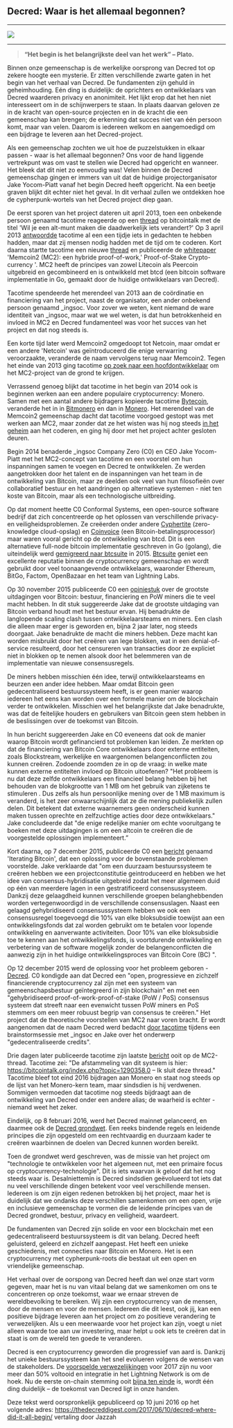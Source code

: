 ## Decred: Waar is het allemaal begonnen?
---


![](https://thedecreddigest.files.wordpress.com/2017/06/decred-origins.jpg)

---

  > **“Het begin is het belangrijkste deel van het werk” – Plato.**

Binnen onze gemeenschap is de werkelijke oorsprong van Decred tot op zekere hoogte een mysterie. Er zitten verschillende zwarte gaten in het begin van het verhaal van Decred. De fundamenten zijn gehuld in geheimhouding. Eén ding is duidelijk: de oprichters en ontwikkelaars van Decred waarderen privacy en anonimiteit. Het lijkt erop dat het hen niet interesseert om in de schijnwerpers te staan. In plaats daarvan geloven ze in de kracht van open-source projecten en in de kracht die een gemeenschap kan brengen; de erkenning dat succes niet van één persoon komt, maar van velen. Daarom is iedereen welkom en aangemoedigd om een bijdrage te leveren aan het Decred-project.

Als een gemeenschap zochten we uit hoe de puzzelstukken in elkaar passen - waar is het allemaal begonnen? Ons voor de hand liggende vertrekpunt was om vast te stellen wie Decred had opgericht en wanneer. Het bleek dat dit niet zo eenvoudig was! Velen binnen de Decred gemeenschap gingen er immers van uit dat de huidige projectorganisator Jake Yocom-Piatt vanaf het begin Decred heeft opgericht. Na een beetje graven blijkt dit echter niet het geval. In dit verhaal zullen we ontdekken hoe de cypherpunk-wortels van het Decred project diep gaan.

De eerst sporen van het project dateren uit april 2013, toen een onbekende persoon genaamd tacotime reageerde op een [thread](https://bitcointalk.org/index.php?topic=165864) op bitcointalk met de titel 'Wil je een alt-munt maken die daadwerkelijk iets verandert?' Op 3 april 2013 [antwoordde](https://bitcointalk.org/index.php?topic=165864.msg1730938#msg1730938) tacotime al een een tijdje iets in gedachten te hebben hadden, maar dat zij mensen nodig hadden met de tijd om te coderen. Kort daarna startte tacotime een nieuwe [thread](https://bitcointalk.org/index.php?topic=169204.msg1760397#msg1760397) en publiceerde de [whitepaper](https://decred.org/research/mackenzie2013.pdf) 'Memcoin2 (MC2): een hybride proof-of-work,' Proof-of-Stake Crypto-currency '. MC2 heeft de principes van zowel Litecoin als Peercoin uitgebreid en gecombineerd en is ontwikkeld met btcd (een bitcoin software implementatie in Go, gemaakt door de huidige ontwikkelaars van Decred).

Tacotime spendeerde het merendeel van 2013 aan de coördinatie en financiering van het project, naast de organisator, een ander onbekend persoon genaamd \_ingsoc. Voor zover we weten, kent niemand de ware identiteit van \_ingsoc, maar wat we wel weten, is dat hun betrokkenheid en invloed in MC2 en Decred fundamenteel was voor het succes van het project en dat nog steeds is.

Een korte tijd later werd Memcoin2 omgedoopt tot Netcoin, maar omdat er een andere 'Netcoin' was geïntroduceerd die enige verwarring veroorzaakte, veranderde de naam vervolgens terug naar Memcoin2. Tegen het einde van 2013 ging tacotime [op zoek naar een hoofdontwikkelaar](https://bitcointalk.org/index.php?topic=169204.msg3344145#msg3344145) om het MC2-project van de grond te krijgen.

Verrassend genoeg blijkt dat tacotime in het begin van 2014 ook is beginnen werken aan een andere populaire cryptocurrency: Monero. Samen met een aantal andere bijdragers kopieerde tacotime [Bytecoin](https://bitcointalk.org/index.php?topic=563821.msg6272876#msg6272876), veranderde het in in [Bitmonero](https://bitcointalk.org/index.php?topic=563821.msg6394157#msg6394157) en dan in [Monero](https://bitcointalk.org/index.php?topic=583449.msg6382357#msg6382357). Het merendeel van de Memcoin2 gemeenschap dacht dat tacotime voorgoed gestopt was met werken aan MC2, maar zonder dat ze het wisten was hij nog steeds [in het geheim](https://bitcointalk.org/index.php?topic=169204.msg13024730#msg13024730) aan het coderen, en ging hij door met het project achter gesloten deuren.

Begin 2014 benaderde \_ingsoc Company Zero (C0) en CEO Jake Yocom-Piatt met het MC2-concept van tacotime en een voorstel om hun inspanningen samen te voegen en Decred te ontwikkelen. Ze werden aangetrokken door het talent en de inspanningen van het team in de ontwikkeling van Bitcoin, maar ze deelden ook veel van hun filosofieën over collaboratief bestuur en het aandringen op alternatieve systemen - niet ten koste van Bitcoin, maar als een technologische uitbreiding.

Op dat moment heette C0 Conformal Systems, een open-source software bedrijf dat zich concentreerde op het oplossen van verschillende privacy- en veiligheidsproblemen. Ze creëerden onder andere [Cyphertite](https://blog.conformal.com/heart-not-so-bleed/) (zero-knowledge cloud-opslag) en [Coinvoice](https://blog.conformal.com/category/coinvoice/) (een Bitcoin-betalingsprocessor) maar waren vooral gericht op de ontwikkeling van btcd. Dit is een alternatieve full-node bitcoin implementatie geschreven in Go (golang), die uiteindelijk werd [gemigreerd naar btcsuite](https://blog.companyzero.com/2015/03/btcsuite-code-migration-and-btcd-0-10-0-release/) in 2015. [Btcsuite](https://github.com/btcsuite) geniet een excellente reputatie binnen de cryptocurrency gemeenschap en wordt gebruikt door veel toonaangevende ontwikkelaars, waaronder Ethereum, BitGo, Factom, OpenBazaar en het team van Lightning Labs.

Op 30 november 2015 publiceerde C0 een [opiniestuk](https://blog.companyzero.com/2015/11/bitcoins-biggest-challenges/) over de grootste uitdagingen voor Bitcoin: bestuur, financiering en PoW miners die te veel macht hebben. In dit stuk suggereerde Jake dat de grootste uitdaging van Bitcoin verband houdt met het bestuur ervan. Hij benadrukte de langlopende scaling clash tussen ontwikkelaarsteams en miners. Een clash die alleen maar erger is geworden en, bijna 2 jaar later, nog steeds doorgaat. Jake benadrukte de macht die miners hebben. Deze macht kan worden misbruikt door het creëren van lege blokken, wat in een denial-of-service resulteerd, door het censureren van transacties door ze expliciet niet in blokken op te nemen alsook door het belemmeren van de implementatie van nieuwe consensusregels.

De miners hebben misschien één idee, terwijl ontwikkelaarsteams en beurzen een ander idee hebben. Maar omdat Bitcoin geen gedecentraliseerd bestuurssysteem heeft, is er geen manier waarop iedereen het eens kan worden over een formele manier om de blockchain verder te ontwikkelen. Misschien wel het belangrijkste dat Jake benadrukte, was dat de feitelijke houders en gebruikers van Bitcoin geen stem hebben in de beslissingen over de toekomst van Bitcoin.

In hun bericht suggereerden Jake en C0 eveneens dat ook de manier waarop Bitcoin wordt gefinancierd tot problemen kan leiden. Ze merkten op dat de financiering van Bitcoin Core ontwikkelaars door externe entiteiten, zoals Blockstream, werkelijke en waargenomen belangenconflicten zou kunnen creëren. Zodoende zoomden ze in op de vraag: in welke mate kunnen externe entiteiten invloed op Bitcoin uitoefenen? "Het probleem is nu dat deze zelfde ontwikkelaars een financieel belang hebben bij het behouden van de blokgrootte van 1 MB om het gebruik van zijketens te stimuleren . Dus zelfs als hun persoonlijke mening over de 1 MB maximum is veranderd, is het zeer onwaarschijnlijk dat ze die mening publiekelijk zullen delen. Dit betekent dat externe waarnemers geen onderscheid kunnen maken tussen oprechte en zelfzuchtige acties door deze ontwikkelaars." Jake concludeerde dat "de enige redelijke manier om echte vooruitgang te boeken met deze uitdagingen is om een altcoin te creëren die de voorgestelde oplossingen implementeert.”

Kort daarna, op 7 december 2015, publiceerde C0 een [bericht](https://blog.companyzero.com/2015/12/iterating-bitcoin/) genaamd 'Iterating Bitcoin', dat een oplossing voor de bovenstaande problemen voorstelde. Jake verklaarde dat "om een duurzaam bestuurssysteem te creëren hebben we een projectconstitutie geintroduceerd en hebben we het idee van consensus-hybridisatie uitgebreid zodat het meer algemeen duid op één van meerdere lagen in een gestratificeerd consensussysteem. Dankzij deze gelaagdheid kunnen verschillende groepen belanghebbenden worden vertegenwoordigd in de verschillende consensuslagen. Naast een gelaagd gehybridiseerd consensussysteem hebben we ook een consensusregel toegevoegd die 10% van elke bloksubsidie toewijst aan een ontwikkelingsfonds dat zal worden gebruikt om te betalen voor lopende ontwikkeling en aanverwante activiteiten. Door 10% van elke bloksubsidie toe te kennen aan het ontwikkelingsfonds, is voortdurende ontwikkeling en verbetering van de software mogelijk zonder de belangenconflicten die aanwezig zijn in het huidige ontwikkelingsproces van Bitcoin Core (BC) ".

Op 12 december 2015 werd de oplossing voor het probleem geboren - [Decred](https://blog.companyzero.com/2015/12/decred-rethink-digital-currency/). C0 kondigde aan dat Decred een "open, progressieve en zichzelf financierende cryptocurrency zal zijn met een systeem van gemeenschapsbestuur geïntegreerd in zijn blockchain" en met een "gehybridiseerd proof-of-work-proof-of-stake (PoW / PoS) consensus systeem dat streeft naar een evenwicht tussen PoW miners en PoS stemmers om een meer robuust begrip van consensus te creëren." Het project dat de theoretische voorstellen van MC2 naar voren bracht. Er wordt aangenomen dat de naam Decred werd bedacht [door tacotime](https://bitcointalk.org/index.php?topic=169204.msg13256478#msg13256478) tijdens een brainstormsessie met \_ingsoc en Jake over het onderwerp "gedecentraliseerde credits".

Drie dagen later publiceerde tacotime zijn laatste [bericht](https://bitcointalk.org/index.php?topic=169204.msg13256478#msg13256478) ooit op de MC2-thread. Tacotime zei: "De afstammeling van dit systeem is hier: https://bitcointalk.org/index.php?topic=1290358.0 – Ik sluit deze thread." Tacotime bleef tot eind 2016 bijdragen aan Monero en staat nog steeds op de lijst van het  Monero-kern team, maar sindsdien is hij verdwenen. Sommigen vermoeden dat tacotime nog steeds bijdraagt aan de ontwikkeling van Decred onder een andere alias; de waarheid is echter - niemand weet het zeker.

Eindelijk, op 8 februari 2016, werd het Decred mainnet gelanceerd, en daarmee ook de [Decred grondwet](https://docs.decred.org/governance/decred-constitution/). Een reeks bindende regels en leidende principes die zijn opgesteld om een rechtvaardig en duurzaam kader te creëren waarbinnen de doelen van Decred kunnen worden bereikt.

Toen de grondwet werd geschreven, was de missie van het project om "technologie te ontwikkelen voor het algemeen nut, met een primaire focus op cryptocurrency-technologie". Dit is iets waarvan ik geloof dat het nog steeds waar is. Desalniettemin is Decred sindsdien geëvolueerd tot iets dat nu veel verschillende dingen betekent voor veel verschillende mensen. Iedereen is om zijn eigen redenen betrokken bij het project, maar het is duidelijk dat we ondanks deze verschillen samenkomen om een open, vrije en inclusieve gemeenschap te vormen die de leidende principes van de Decred grondwet, bestuur, privacy en veiligheid, waardeert.

De fundamenten van Decred zijn solide en voor een blockchain met een gedecentraliseerd bestuurssysteem is dit van belang. Decred heeft geluisterd, geleerd en  zichzelf aangepast. Het heeft een unieke geschiedenis, met connecties naar Bitcoin en Monero. Het is een cryptocurrency met cypherpunk-roots die bestaat uit een open en vriendelijke gemeenschap.

Het verhaal over de oorspong van Decred heeft dan wel onze start vorm gegeven, maar het is nu van vitaal belang dat we samenkomen om ons te concentreren op onze toekomst, waar we ernaar streven de wereldbevolking te bereiken. Wij zijn een cryptocurrency van de mensen, door de mensen en voor de mensen. Iedereen die dit leest, ook jij, kan een positieve bijdrage leveren aan het project om zo positieve verandering te verwezelijken. Als u een meerwaarde voor het project kan zijn, voegt u niet alleen waarde toe aan uw investering, maar helpt u ook iets te creëren dat in staat is om de wereld ten goede te veranderen.

Decred is een cryptocurrency geworden die progressief van aard is. Dankzij het unieke bestuurssysteem kan het snel evolueren volgens de wensen van de stakeholders. De [voorspelde verwezelijkingen](https://blog.decred.org/2017/01/09/2017-Decred-Roadmap/) voor 2017 zijn nu voor meer dan 50% voltooid en integratie in het Lightning Network is om de hoek. Nu de eerste on-chain stemming ooit [bijna ten einde](https://voting.decred.org/) is, wordt één ding duidelijk – de toekomst van Decred ligt in onze handen.

Deze tekst werd oorspronkelijk gepubliceerd op 10 juni 2016 op het volgende adres: https://thedecreddigest.com/2017/06/10/decred-where-did-it-all-begin/
vertaling door Jazzah
